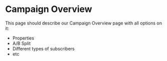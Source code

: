 # Campaign Overview

This page should describe our Campaign Overview page with all options on it:
- Properties
- A/B Split
- Different types of subscribers
- etc